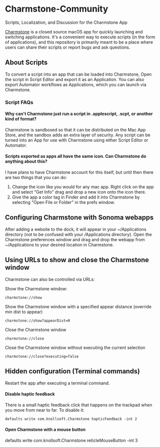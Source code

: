 # Charmstone-Community
Scripts, Localization, and Discussion for the Charmstone App

[Charmstone](https://charmstone.app) is a closed source macOS app for quickly launching and switching applications. It's a convenient way to execute scripts (in the form of applications), and this repository is primarily meant to be a place where users can share their scripts or report bugs and ask questions.

## About Scripts
To convert a script into an app that can be loaded into Charmstone, Open the script in Script Editor and export it as an Application. You can also export Automator workflows as Applications, which you can launch via Charmstone.

### Script FAQs
#### Why can't Charmstone just run a script in .applescript, .scpt, or another kind of format?
Charmstone is sandboxed so that it can be distributed on the Mac App Store, and the sandbox adds an extra layer of security. Any script can be turned into an App for use with Charmstone using either Script Editor or Automator.

#### Scripts exported as apps all have the same icon. Can Charmstone do anything about this?
I have plans to have Charmstone account for this itself, but until then there are two things that you can do:
1. Change the icon like you would for any mac app. Right click on the app and select "Get Info" drag and drop a new icon onto the icon there.
2. Give the app a color tag in Finder and add it into Charmstone by selecting "Open File or Folder" in the prefs window.

## Configuring Charmstone with Sonoma webapps

After adding a website to the dock, it will appear in your ~/Applications directory (not to be confused with your /Applications directory). Open the Charmstone preferences window and drag and drop the webapp from ~/Applications to your desired location in Charmstone.

## Using URLs to show and close the Charmstone window

Charmstone can also be controlled via URLs:

Show the Charmstone window:
```
charmstone://show
```
Show the Charmstone window with a specified appear distance (override min dist to appear)
```
charmstone://show?appearDist=0
```
Close the Charmstone window
```
charmstone://close
```
Close the Charmstone window without executing the current selection
```
charmstone://close?executing=false
```
## Hidden configuration (Terminal commands)
Restart the app after executing a terminal command.

#### Disable haptic feedback

There is a small haptic feedback click that happens on the trackpad when you move from near to far. To disable it:

```
defaults write com.knollsoft.Charmstone hapticFeedback -int 2
```

#### Open Charmstone with a mouse button

defaults write com.knollsoft.Charmstone reticleMouseButton -int 3
